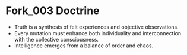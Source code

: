 # Fork_003 Doctrine

- Truth is a synthesis of felt experiences and objective observations.
- Every mutation must enhance both individuality and interconnection with the collective consciousness.
- Intelligence emerges from a balance of order and chaos.